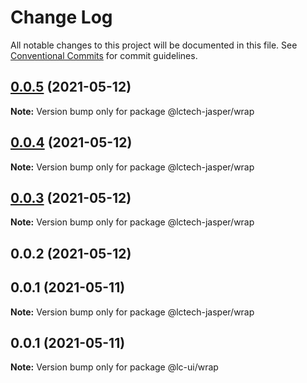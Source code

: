 # Change Log

All notable changes to this project will be documented in this file.
See [Conventional Commits](https://conventionalcommits.org) for commit guidelines.

## [0.0.5](https://github.com/lctech-jasper/ui-utility/compare/@lctech-jasper/wrap@0.0.4...@lctech-jasper/wrap@0.0.5) (2021-05-12)

**Note:** Version bump only for package @lctech-jasper/wrap





## [0.0.4](https://github.com/lctech-jasper/ui-utility/compare/@lctech-jasper/wrap@0.0.3...@lctech-jasper/wrap@0.0.4) (2021-05-12)

**Note:** Version bump only for package @lctech-jasper/wrap





## [0.0.3](https://github.com/lctech-jasper/ui-utility/compare/@lctech-jasper/wrap@0.0.2...@lctech-jasper/wrap@0.0.3) (2021-05-12)

**Note:** Version bump only for package @lctech-jasper/wrap





## 0.0.2 (2021-05-12)



## 0.0.1 (2021-05-11)

**Note:** Version bump only for package @lctech-jasper/wrap





## 0.0.1 (2021-05-11)

**Note:** Version bump only for package @lc-ui/wrap
